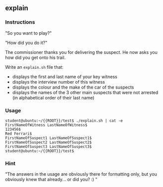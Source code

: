 ## explain

### Instructions

"So you want to play?"

"How did you do it?"

The commissioner thanks you for delivering the suspect. He now asks you how did you get onto his trail.

Write an `explain.sh` file that:

- displays the first and last name of your key witness
- displays the interview number of this witness
- displays the colour and the make of the car of the suspects
- displays the names of the 3 other main suspects that were not arrested (in alphabetical order of their last name)

### Usage

```console
student@ubuntu:~/{{ROOT}}/test$ ./explain.sh | cat -e
FirstNameOfWitness LastNameOfWitness$
123456$
Red Ferrari$
FirstNameOfSuspect1 LastNameOfSuspect1$
FirstNameOfSuspect2 LastNameOfSuspect2$
FirstNameOfSuspect3 LastNameOfSuspect3$
student@ubuntu:~/{{ROOT}}/test$
```

### Hint

"The answers in the usage are obviously there for formatting only, but you obviously knew that already... or did you? :) "
